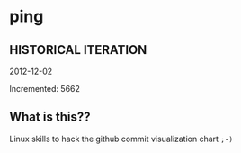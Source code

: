 # ping

## HISTORICAL ITERATION
2012-12-02

Incremented: 5662

## What is this?? 
Linux skills to hack the github commit visualization chart `;-)`
